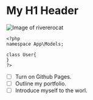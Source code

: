 # My H1 Header

![Image of rivererocat](https://octodex.github.com/images/mona-the-rivetertocat.png)

```
<?php
namespace App\Models;

class User{
}
?>
```

- [ ] Turn on Github Pages.
- [ ] Outline my portfolio.
- [ ] Introduce myself to the worl.
